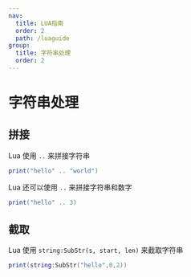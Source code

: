```yaml
---
nav:
  title: LUA指南
  order: 2
  path: /luaguide
group:
  title: 字符串处理
  order: 2
---
```


# 字符串处理

## 拼接

Lua 使用 `..` 来拼接字符串

```lua
print("hello" .. "world")
```

Lua 还可以使用 `..` 来拼接字符串和数字

```lua
print("hello" .. 3)
```

## 截取

Lua 使用 `string:SubStr(s, start, len)` 来截取字符串

```lua
print(string:SubStr("hello",0,2))
```
